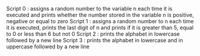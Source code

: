 Script 0 : assigns a random number to the variable n each time it is executed and prints whether the number stored in the variable n is positive, negative or equal to zero
Script 1 : assigns a random number to n each time it is executed, prints the last digit of n and prints if it is greater than 5, equal to 0 or less than 6 but not 0
Script 2 : prints the alphabet in lowercase followed by a new line
Script 3 : prints the alphabet in lowercase and in uppercase followed by a new line